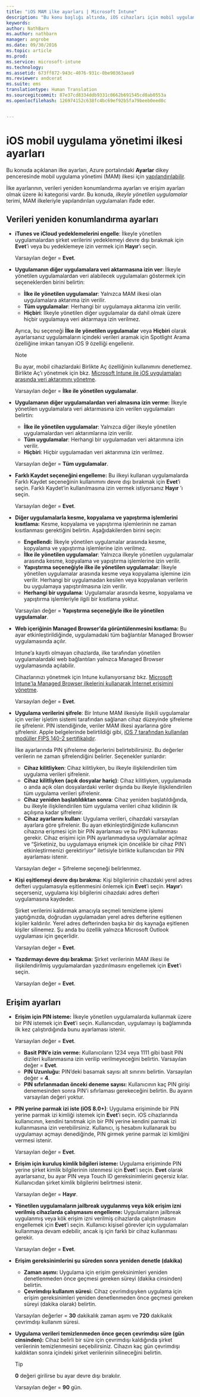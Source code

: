 ```yaml
---
title: "iOS MAM ilke ayarları | Microsoft Intune"
description: "Bu konu başlığı altında, iOS cihazları için mobil uygulama yönetimi ilkesi ayarları açıklanır."
keywords: 
author: NathBarn
ms.author: nathbarn
manager: angrobe
ms.date: 09/30/2016
ms.topic: article
ms.prod: 
ms.service: microsoft-intune
ms.technology: 
ms.assetid: 673ff872-943c-4076-931c-0be90363aea9
ms.reviewer: andcerat
ms.suite: ems
translationtype: Human Translation
ms.sourcegitcommit: 87e37cd8334ddb9331c0662b691545cd0ab0553a
ms.openlocfilehash: 126974152c638fc4bc69ef92b5fa79beeb0eed0c


---
```


#  <a name="ios-mobile-app-management-policy-settings"></a>iOS mobil uygulama yönetimi ilkesi ayarları
Bu konuda açıklanan ilke ayarları, Azure portalındaki **Ayarlar** dikey penceresinde mobil uygulama yönetimi (MAM) ilkesi için [yapılandırılabilir](create-and-deploy-mobile-app-management-policies-with-microsoft-intune.md).

İlke ayarlarının, verileri yeniden konumlandırma ayarları ve erişim ayarları olmak üzere iki kategorisi vardır. Bu konuda, *ilkeyle yönetilen uygulamalar* terimi, MAM ilkeleriyle yapılandırılan uygulamaları ifade eder.

##  <a name="data-relocation-settings"></a>Verileri yeniden konumlandırma ayarları

- **iTunes ve iCloud yedeklemelerini engelle**: İlkeyle yönetilen uygulamalardan şirket verilerini yedeklemeyi devre dışı bırakmak için **Evet**’i veya bu yedeklemeye izin vermek için **Hayır**’ı seçin.

  Varsayılan değer = **Evet**.

- **Uygulamanın diğer uygulamalara veri aktarmasına izin ver**: İlkeyle yönetilen uygulamalardan veri alabilecek uygulamaları göstermek için seçeneklerden birini belirtin:
  - **İlke ile yönetilen uygulamalar**: Yalnızca MAM ilkesi olan uygulamalara aktarıma izin verilir.
  - **Tüm uygulamalar**: Herhangi bir uygulamaya aktarıma izin verilir.
  - **Hiçbiri**: İlkeyle yönetilen diğer uygulamalar da dahil olmak üzere hiçbir uygulamaya veri aktarmaya izin verilmez.

  Ayrıca, bu seçeneği **İlke ile yönetilen uygulamalar** veya **Hiçbiri** olarak ayarlarsanız uygulamaların içindeki verileri aramak için Spotlight Arama özelliğine imkan tanıyan iOS 9 özelliği engellenir.

  >[!NOTE]
  >Bu ayar, mobil cihazlardaki Birlikte Aç özelliğinin kullanımını denetlemez. Birlikte Aç’ı yönetmek için bkz. [Microsoft Intune ile iOS uygulamaları arasında veri aktarımını yönetme](manage-data-transfer-between-ios-apps-with-microsoft-intune.md).

  Varsayılan değer = **İlke ile yönetilen uygulamalar**.

- **Uygulamanın diğer uygulamalardan veri almasına izin verme:** İlkeyle yönetilen uygulamalara veri aktarmasına izin verilen uygulamaları belirtin:
  -  **İlke ile yönetilen uygulamalar**: Yalnızca diğer ilkeyle yönetilen uygulamalardan veri aktarımlarına izin verilir.
  -  **Tüm uygulamalar**: Herhangi bir uygulamadan veri aktarımına izin verilir.
  -  **Hiçbiri**: Hiçbir uygulamadan veri aktarımına izin verilmez.

  Varsayılan değer = **Tüm uygulamalar**.

- **Farklı Kaydet seçeneğini engelleme:** Bu ilkeyi kullanan uygulamalarda Farklı Kaydet seçeneğinin kullanımını devre dışı bırakmak için **Evet**’i seçin. Farklı Kaydet’in kullanılmasına izin vermek istiyorsanız **Hayır** ’ı seçin.

  Varsayılan değer = **Evet**.

- **Diğer uygulamalarla kesme, kopyalama ve yapıştırma işlemlerini kısıtlama:** Kesme, kopyalama ve yapıştırma işlemlerinin ne zaman kısıtlanması gerektiğini belirtin. Aşağıdakilerden birini seçin:
  -   **Engellendi:** İlkeyle yönetilen uygulamalar arasında kesme, kopyalama ve yapıştırma işlemlerine izin verilmez.
  -   **İlke ile yönetilen uygulamalar**: Yalnızca ilkeyle yönetilen uygulamalar arasında kesme, kopyalama ve yapıştırma işlemlerine izin verilir.
  -   **Yapıştırma seçeneğiyle ilke ile yönetilen uygulamalar**: İlkeyle yönetilen uygulamalar arasında kesme veya kopyalama işlemine izin verilir. Herhangi bir uygulamadan kesilen veya kopyalanan verilerin bu uygulamaya yapıştırılmasına izin verilir.
  - **Herhangi bir uygulama**: Uygulamalar arasında kesme, kopyalama ve yapıştırma işlemleriyle ilgili bir kısıtlama yoktur.

  Varsayılan değer = **Yapıştırma seçeneğiyle ilke ile yönetilen uygulamalar**.

- **Web içeriğinin Managed Browser’da görüntülenmesini kısıtlama:** Bu ayar etkinleştirildiğinde, uygulamadaki tüm bağlantılar Managed Browser uygulamasında açılır.

  Intune’a kayıtlı olmayan cihazlarda, ilke tarafından yönetilen uygulamalardaki web bağlantıları yalnızca Managed Browser uygulamasında açılabilir.

  Cihazlarınızı yönetmek için Intune kullanıyorsanız bkz. [Microsoft Intune'la Managed Browser ilkelerini kullanarak İnternet erişimini yönetme](manage-internet-access-using-managed-browser-policies.md).

  Varsayılan değer = **Evet**.

- **Uygulama verilerini şifrele**: Bir Intune MAM ilkesiyle ilişkili uygulamalar için veriler işletim sistemi tarafından sağlanan cihaz düzeyinde şifreleme ile şifrelenir. PIN istendiğinde, veriler MAM ilkesi ayarlarına göre şifrelenir. Apple belgelerinde belirtildiği gibi, [iOS 7 tarafından kullanılan modüller FIPS 140-2 sertifikalıdır](http://support.apple.com/en-us/HT202739).

  İlke ayarlarında PIN şifreleme değerlerini belirtebilirsiniz. Bu değerler verilerin ne zaman şifrelendiğini belirler. Seçenekler şunlardır:
  -   **Cihaz kilitliyken**: Cihaz kilitliyken, bu ilkeyle ilişkilendirilen tüm uygulama verileri şifrelenir.
  -   **Cihaz kilitliyken (açık dosyalar hariç)**: Cihaz kilitliyken, uygulamada o anda açık olan dosyalardaki veriler dışında bu ilkeyle ilişkilendirilen tüm uygulama verileri şifrelenir.
  -   **Cihaz yeniden başlatıldıktan sonra**: Cihaz yeniden başlatıldığında, bu ilkeyle ilişkilendirilen tüm uygulama verileri cihaz kilidinin ilk açılışına kadar şifrelenir.
  -   **Cihaz ayarlarını kullan**: Uygulama verileri, cihazdaki varsayılan ayarlara göre şifrelenir.
  Bu ayarı etkinleştirdiğinizde kullanıcının cihazına erişmesi için bir PIN ayarlaması ve bu PIN’i kullanması gerekir.  Cihaz erişimi için PIN ayarlanmadıysa uygulamalar açılmaz ve “Şirketiniz, bu uygulamaya erişmek için öncelikle bir cihaz PIN’i etkinleştirmenizi gerektiriyor” iletisiyle birlikte kullanıcıdan bir PIN ayarlaması istenir.

  Varsayılan değer = Şifreleme seçeneği belirlenmez.
- **Kişi eşitlemeyi devre dışı bırakma:** Kişi bilgilerinin cihazdaki yerel adres defteri uygulamasıyla eşitlenmesini önlemek için **Evet**’i seçin. **Hayır**’ı seçerseniz, uygulama kişi bilgilerini cihazdaki adres defteri uygulamasına kaydeder.

  Şirket verilerini kaldırmak amacıyla seçmeli temizleme işlemi yaptığınızda, doğrudan uygulamadan yerel adres defterine eşitlenen kişiler kaldırılır. Yerel adres defterinden başka bir dış kaynağa eşitlenen kişiler silinemez. Şu anda bu özellik yalnızca Microsoft Outlook uygulaması için geçerlidir.

  Varsayılan değer = **Evet**.

- **Yazdırmayı devre dışı bırakma:** Şirket verilerinin MAM ilkesi ile ilişkilendirilmiş uygulamalardan yazdırılmasını engellemek için **Evet**’i seçin.

    Varsayılan değer = **Evet**.

##  <a name="access-settings"></a>Erişim ayarları

- **Erişim için PIN isteme:** İlkeyle yönetilen uygulamalarda kullanmak üzere bir PIN istemek için **Evet**’i seçin. Kullanıcıdan, uygulamayı iş bağlamında ilk kez çalıştırdığında bunu ayarlaması istenir.

  Varsayılan değer = **Evet**.
    -  **Basit PIN’e izin verme:** Kullanıcıların 1234 veya 1111 gibi basit PIN dizileri kullanmasına izin verilip verilmeyeceğini belirtin. Varsayılan değer = **Evet**.
    - **PIN Uzunluğu:** PIN’deki basamak sayısı alt sınırını belirtin. Varsayılan değer = **4**.
    - **PIN sıfırlanmadan önceki deneme sayısı:** Kullanıcının kaç PIN girişi denemesinden sonra PIN'i sıfırlaması gerekeceğini belirtin. Bu ayarın varsayılan değeri yoktur.

- **PIN yerine parmak izi iste (iOS 8.0+)**: Uygulama erişiminde bir PIN yerine parmak izi kimliği istemek için **Evet**’i seçin.
iOS cihazlarında kullanıcının, kendini tanıtmak için bir PIN yerine kendini parmak izi kullanmasına izin verebilirsiniz. Kullanıcı, iş hesabını kullanarak bu uygulamayı açmayı denediğinde, PIN girmek yerine parmak izi kimliğini vermesi istenir.

  Varsayılan değer = **Evet**.
- **Erişim için kuruluş kimlik bilgileri isteme:** Uygulama erişiminde PIN yerine şirket kimlik bilgilerinin istenmesi için **Evet**’i seçin. **Evet** olarak ayarlarsanız, bu ayar PIN veya Touch ID gereksinimlerini geçersiz kılar. Kullanıcıdan şirket kimlik bilgilerini belirtmesi istenir.

  Varsayılan değer = **Hayır**.
- **Yönetilen uygulamaların jailbreak uygulanmış veya kök erişim izni verilmiş cihazlarda çalışmasını engelleme:** Uygulamaların jailbreak uygulanmış veya kök erişim izni verilmiş cihazlarda çalıştırılmasını engellemek için **Evet**’i seçin. Kullanıcı kişisel görevler için uygulamaları kullanmaya devam edebilir, ancak iş için farklı bir cihaz kullanması gerekir.

  Varsayılan değer = **Evet**.
- **Erişim gereksinimlerini şu süreden sonra yeniden denetle (dakika)**
  -   **Zaman aşımı:** Uygulama için erişim gereksinimleri yeniden denetlenmeden önce geçmesi gereken süreyi (dakika cinsinden) belirtin.
  -   **Çevrimdışı kullanım süresi:** Cihaz çevrimdışıyken uygulama için erişim gereksinimleri yeniden denetlenmeden önce geçmesi gereken süreyi (dakika olarak) belirtin.

  Varsayılan değerler = **30** dakikalık zaman aşımı ve **720** dakikalık çevrimdışı kullanım süresi.
- **Uygulama verileri temizlenmeden önce geçen çevrimdışı süre (gün cinsinden):** Cihaz belirli bir süre için çevrimdışı kaldığında şirket verilerinin temizlenmesini seçebilirsiniz. Cihazın kaç gün çevrimdışı kaldıktan sonra içindeki şirket verilerinin silineceğini belirtin.

  >[!TIP]
  >**0** değeri girilirse bu ayar devre dışı bırakılır.

  Varsayılan değer = **90** gün.



<!--HONumber=Dec16_HO2-->


